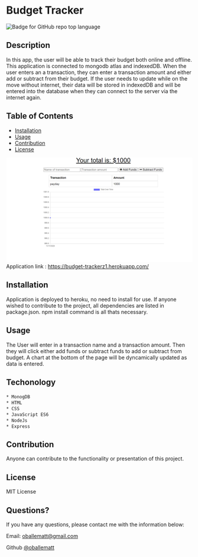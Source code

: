# Budget Tracker
  
  ![Badge for GitHub repo top language](https://img.shields.io/github/languages/top/oballematt/Budget-Tracker?style=flat&logo=appveyor) 
  

  ## Description

  In this app, the user will be able to track their budget both online and offline. This application is connected to mongodb atlas and indexedDB. When the user enters an a transaction, they can enter a transaction amount and either add or subtract from their budget. If the user needs to update while on the move without internet, their data will be stored in indexedDB and will be entered into the database when they can connect to the server via the internet again.
  
  ## Table of Contents
  * [Installation](#installation)
  * [Usage](#usage)
  * [Contribution](#contribution)
  * [License](#license)
  
  ![Budget Tracker](public/assets/budget.jpg)
  Application link : https://budget-trackerz1.herokuapp.com/
  ## Installation
  
  Application is deployed to heroku, no need to install for use. If anyone wished to contribute to the project, all dependencies are listed in package.json. npm install command is all thats necessary.
  
  
  ## Usage
  
  The User will enter in a transaction name and a transaction amount. Then they will click either add funds or subtract funds to add or subtract from budget. A chart at the bottom of the page will be dyncamically updated as data is entered.
  
  ## Techonology
    * MonogDB
    * HTML
    * CSS
    * JavaScript ES6
    * NodeJs
    * Express
     
    
  
  
  ## Contribution
  
  Anyone can contribute to the functionality or presentation of this project.
  
  
  ## License
  
  MIT License
  
  
  ## Questions?
  
  If you have any questions, please contact me with the information below:
  
  Email: oballematt@gmail.com

  Github [@oballematt](https://github.com/oballematt)
  

